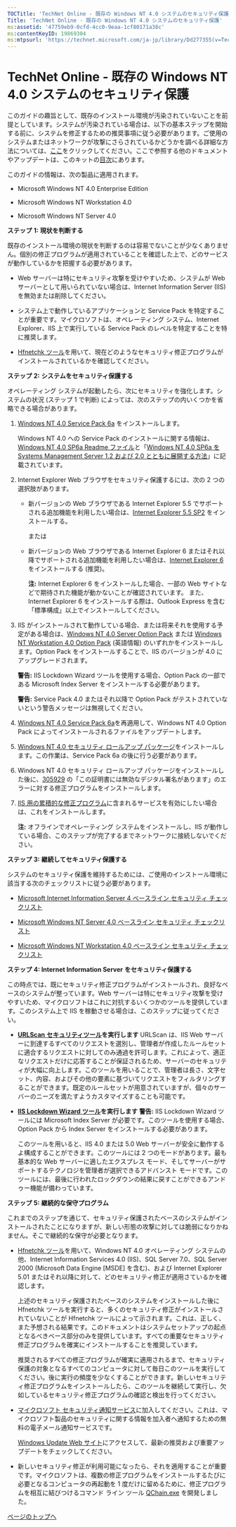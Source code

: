 ```yaml
---
TOCTitle: 'TechNet Online - 既存の Windows NT 4.0 システムのセキュリティ保護'
Title: 'TechNet Online - 既存の Windows NT 4.0 システムのセキュリティ保護'
ms:assetid: '47759eb9-0cfd-4cc0-9eaa-1cf80171a38c'
ms:contentKeyID: 19869304
ms:mtpsurl: 'https://technet.microsoft.com/ja-jp/library/Dd277355(v=TechNet.10)'
---
```


TechNet Online - 既存の Windows NT 4.0 システムのセキュリティ保護
=================================================================

このガイドの趣旨として、既存のインストール環境が汚染されていないことを前提としています。システムが汚染されている場合は、以下の基本ステップを開始する前に、システムを修正するための推奨事項に従う必要があります。ご使用のシステムまたはネットワークが攻撃にさらされているかどうかを調べる詳細な方法については、[ここ](http://www.microsoft.com/japan/technet/security/tools/detect.mspx)をクリックしてください。ここで参照する他のドキュメントやアップデートは、このキットの[目次](http://www.microsoft.com/japan/technet/security/tools/default.mspx)にあります。

このガイドの情報は、次の製品に適用されます。

-   Microsoft Windows NT 4.0 Enterprise Edition

-   Microsoft Windows NT Workstation 4.0

-   Microsoft Windows NT Server 4.0

**ステップ** **1:** **現状を判断する**

既存のインストール環境の現状を判断するのは容易でないことが少なくありません。個別の修正プログラムが適用されていることを確認した上で、どのサービスが動作しているかを把握する必要があります。

-   Web サーバーは特にセキュリティ攻撃を受けやすいため、システムが Web サーバーとして用いられていない場合は、Internet Information Server (IIS) を無効または削除してください。

-   システム上で動作しているアプリケーションと Service Pack を特定することが重要です。マイクロソフトは、オペレーティング システム、Internet Explorer、IIS 上で実行している Service Pack のレベルを特定することを特に推奨します。

-   [Hfnetchk ツール](http://www.microsoft.com/japan/technet/security/tools/hfnetchk.mspx)を用いて、現在どのようなセキュリティ修正プログラムがインストールされているかを確認してください。

**ステップ** **2:** **システムをセキュリティ保護する**

オペレーティング システムが起動したら、次にセキュリティを強化します。システムの状況 (ステップ 1 で判断) によっては、次のステップの内いくつかを省略できる場合があります。

1.  [Windows NT 4.0 Service Pack 6a](http://www.microsoft.com/japan/ntserver/downloads/sp6a.mspx) をインストールします。

    Windows NT 4.0 への Service Pack のインストールに関する情報は、[Windows NT 4.0 SP6a Readme ファイル](http://www.microsoft.com/japan/ntserver/downloads/readme.htm)と「[Windows NT 4.0 SP6a を Systems Management Server 1.2 および 2.0 とともに展開する方法](http://support.microsoft.com/kb/238315)」に記載されています。

2.  Internet Explorer Web ブラウザをセキュリティ保護するには、次の 2 つの選択肢があります。

    -   新バージョンの Web ブラウザである Internet Explorer 5.5 でサポートされる追加機能を利用したい場合は、[Internet Explorer 5.5 SP2](http://www.microsoft.com/windows/ie_intl/ja/download/ie55sp2/default.mspx) をインストールする。

        または

    -   新バージョンの Web ブラウザである Internet Explorer 6 またはそれ以降でサポートされる追加機能を利用したい場合は、[Internet Explorer 6](http://www.microsoft.com/japan/ie/downloads/ie6/) をインストールする (推奨)。

        **注:** Internet Explorer 6 をインストールした場合、一部の Web サイトなどで期待された機能が動かないことが確認されています。
        また、Internet Explorer 6 をインストールする際は、Outlook Express を含む 「標準構成」以上でインストールしてください。

3.  IIS がインストールされて動作している場合、または将来それを使用する予定がある場合は、[Windows NT 4.0 Server Option Pack](http://www.microsoft.com/japan/products/ntserver/option_pack/download.htm) または [Windows NT Workstation 4.0 Option Pack](http://technet.microsoft.com/ja-jp/library/cc767904.aspx) (英語情報) のいずれかをインストールします。Option Pack をインストールすることで、IIS のバージョンが 4.0 にアップグレードされます。

    **警告:** IIS Lockdown Wizard ツールを使用する場合、Option Pack の一部である Microsoft Index Server をインストールする必要があります。

    **警告:** Service Pack 4.0 またはそれ以降で Option Pack がテストされていないという警告メッセージは無視してください。

4.  [Windows NT 4.0 Service Pack 6a](http://www.microsoft.com/japan/ntserver/downloads/sp6a.mspx)を再適用して、Windows NT 4.0 Option Pack によってインストールされるファイルをアップデートします。

5.  [Windows NT 4.0 セキュリティ ロールアップ パッケージ](http://www.microsoft.com/japan/technet/archive/security/news/nt4srp.mspx)をインストールします。この作業は、Service Pack 6a の後に行う必要があります。

6.  Windows NT 4.0 セキュリティ ロールアップ パッケージをインストールした後に、[305929](http://support.microsoft.com/kb/305929) の「この証明書には無効なデジタル署名があります」のエラーに対する修正プログラムをインストールします。

7.  [IIS 用の累積的な修正プログラム](http://www.microsoft.com/japan/technet/security/bulletin/ms01-044.mspx)に含まれるサービスを有効にしたい場合は、これをインストールします。

    **注:** オフラインでオペレーティング システムをインストールし、IIS が動作している場合、このステップが完了するまでネットワークに接続しないでください。

**ステップ** **3:** **継続してセキュリティ保護する**

システムのセキュリティ保護を維持するためには、ご使用のインストール環境に該当する次のチェックリストに従う必要があります。

-   [Microsoft Internet Information Server 4 ベースライン セキュリティ チェックリスト](http://www.microsoft.com/japan/technet/archive/security/chklist/iis4cl.mspx)

-   [Microsoft Windows NT Server 4.0 ベースライン セキュリティ チェックリスト](http://www.microsoft.com/japan/technet/archive/security/chklist/nt4svrcl.mspx)

-   [Microsoft Windows NT Workstation 4.0 ベースライン セキュリティ チェックリスト](http://www.microsoft.com/japan/technet/archive/security/chklist/nt4wscl.mspx)

**ステップ** **4: Internet Information Server** **をセキュリティ保護する**

この時点では、既にセキュリティ修正プログラムがインストールされ、良好なベースのシステムが整っています。Web サーバーは特にセキュリティ攻撃を受けやすいため、マイクロソフトはこれに対抗するいくつかのツールを提供しています。このシステム上で IIS を稼動させる場合は、このステップに従ってください。

-   [**URLScan** **セキュリティツール**](http://www.microsoft.com/japan/technet/security/tools/urlscan.mspx)**を実行します**
    URLScan は、IIS Web サーバーに到達するすべてのリクエストを選別し、管理者が作成したルールセットに適合するリクエストに対してのみ通過を許可します。これによって、適正なリクエストだけに応答することが保証されるため、サーバーのセキュリティが大幅に向上します。このツールを用いることで、管理者は長さ、文字セット、内容、およびその他の要素に基づいてリクエストをフィルタリングすることができます。既定のルールセットが用意されていますが、個々のサーバーのニーズを満たすようカスタマイズすることも可能です。

-   [**IIS Lockdown Wizard** **ツール**](http://www.microsoft.com/japan/technet/security/tools/locktool.mspx)**を実行します**
    **警告:** IIS Lockdown Wizard ツールには Microsoft Index Server が必要です。このツールを使用する場合、Option Pack から Index Server をインストールする必要があります。

    このツールを用いると、IIS 4.0 または 5.0 Web サーバーが安全に動作するよ構成することができます。このツールには 2 つのモードがあります。最も基本的な Web サーバーに適したエクスプレス モード、そしてサーバーがサポートするテクノロジを管理者が選択できるアドバンスト モードです。このツールには、最後に行われたロックダウンの結果に戻すことができるアンドゥー機能が備わっています。

**ステップ** **5:** **継続的な保守プログラム**

これまでのステップを通じて、セキュリティ保護されたベースのシステムがインストールされたことになりますが、新しい形態の攻撃に対しては脆弱になりかねません。そこで継続的な保守が必要となります。

-   [Hfnetchk ツール](http://www.microsoft.com/japan/technet/security/tools/hfnetchk.mspx)を用いて、Windows NT 4.0 オペレーティング システムの他、Internet Information Services 4.0 (IIS)、SQL Server 7.0、SQL Server 2000 (Microsoft Data Engine \[MSDE\] を含む)、および Internet Explorer 5.01 またはそれ以降に対して、どのセキュリティ修正が適用さているかを確認します。

    上述のセキュリティ保護されたベースのシステムをインストールした後に Hfnetchk ツールを実行すると、多くのセキュリティ修正がインストールされていないことが Hfnetchk ツールによって示されます。これは、正しく、また予想される結果です。このドキュメントはシステムセットアップの起点となるべきベース部分のみを提供しています。すべての重要なセキュリティ修正プログラムを確実にインストールすることを推奨しています。

    推奨されるすべての修正プログラムが確実に適用されるまで、セキュリティ保護の対象となるすべてのコンピュータに対して毎日このツールを実行してください。後に実行の頻度を少なくすることができます。新しいセキュリティ修正プログラムをインストールしたら、このツールを継続して実行し、欠如しているセキュリティ修正プログラムの確認と検出を行ってください。

-   [マイクロソフト セキュリティ通知サービス](http://www.microsoft.com/japan/technet/security/bulletin/notify.mspx)に加入してください。これは、マイクロソフト製品のセキュリティに関する情報を加入者へ通知するための無料の電子メール通知サービスです。

    [Windows Update Web サイト](http://windowsupdate.microsoft.com/)にアクセスして、最新の推奨および重要アップデートをチェックしてください。

-   新しいセキュリティ修正が利用可能になったら、それを適用することが重要です。マイクロソフトは、複数の修正プログラムをインストールするたびに必要となるコンピュータの再起動を 1 度だけに留めるために、修正プログラムを相互に結びつけるコマンド ライン ツール [QChain.exe](http://support.microsoft.com/kb/296861) を開発しました。

[](#mainsection)[ページのトップへ](#mainsection)
